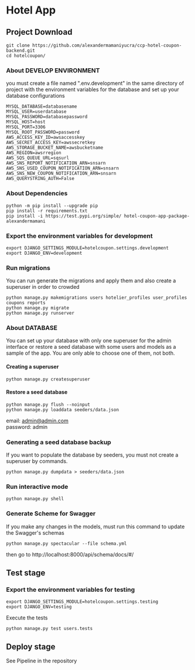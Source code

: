 # Hotel App


## Project Download
```
git clone https://github.com/alexandermamaniyucra/ccp-hotel-coupon-backend.git
cd hotelcoupon/
```

### About DEVELOP ENVIRONMENT
you must create a file named ".env.development" in the same directory of project with the environment variables for the database and set up your database configurations

```
MYSQL_DATABASE=databasename
MYSQL_USER=userdatabase
MYSQL_PASSWORD=databasepassword
MYSQL_HOST=host
MYSQL_PORT=3306
MYSQL_ROOT_PASSWORD=password
AWS_ACCESS_KEY_ID=awsaccesskey
AWS_SECRET_ACCESS_KEY=awssecretkey
AWS_STORAGE_BUCKET_NAME=awsbucketname
AWS_REGION=awsrregion
AWS_SQS_QUEUE_URL=sqsurl
AWS_SNS_REPORT_NOTIFICATION_ARN=snsarn
AWS_SNS_USED_COUPON_NOTIFICATION_ARN=snsarn
AWS_SNS_NEW_COUPON_NOTIFICATION_ARN=snsarn
AWS_QUERYSTRING_AUTH=False
```
### About Dependencies
```shell
python -m pip install --upgrade pip
pip install -r requirements.txt
pip install -i https://test.pypi.org/simple/ hotel-coupon-app-package-alexandermamani
```

### Export the environment variables for development
```
export DJANGO_SETTINGS_MODULE=hotelcoupon.settings.development
export DJANGO_ENV=development
```


### Run migrations
You can run generate the migrations and apply them and also create a superuser in order to crowded
```
python manage.py makemigrations users hotelier_profiles user_profiles coupons reports
python manage.py migrate
python manage.py runserver
```

### About DATABASE
You can set up your database with only one superuser for the admin interface or restore a seed database with some users and models as a sample of the app.
You are only able to choose one of them, not both.

#### Creating a superuser
```
python manage.py createsuperuser
```

#### Restore a seed database
```
python manage.py flush --noinput
python manage.py loaddata seeders/data.json
```
email: admin@admin.com \
password: admin

### Generating a seed database backup
If you want to populate the database by seeders, you must not create a superuser by commands.  
```
python manage.py dumpdata > seeders/data.json
```

### Run interactive mode
```
python manage.py shell
```
### Generate Scheme for Swagger
If you make any changes in the models, must run this command to update the Swagger's schemas  
```
python manage.py spectacular --file schema.yml 
```
then go to http://localhost:8000/api/schema/docs/#/



## Test stage
### Export the environment variables for testing
```
export DJANGO_SETTINGS_MODULE=hotelcoupon.settings.testing
export DJANGO_ENV=testing
```
Execute the tests
```
python manage.py test users.tests
```

## Deploy stage

See Pipeline in the repository

